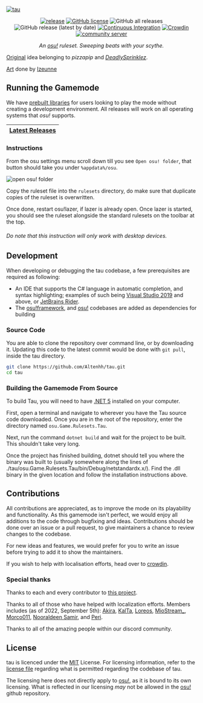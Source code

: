 [![tau](https://alten.s-ul.eu/pRr7vj6C.png)](https://github.com/Altenhh/tau "tau")
<div align="center">

[![release](https://img.shields.io/github/v/release/naoei/tau?style=flat-square)](https://github.com/Altenhh/tau/releases)
[![GitHub license](https://img.shields.io/github/license/Altenhh/tau.svg?style=flat-square)](https://github.com/Altenhh/tau/LICENSE)
![GitHub all releases](https://img.shields.io/github/downloads/naoei/tau/total?style=flat-square)
![GitHub release (latest by date)](https://img.shields.io/github/downloads/naoei/tau/latest/total?style=flat-square)
[![Continuous Integration](https://github.com/taulazer/tau/actions/workflows/ci.yml/badge.svg)](https://github.com/taulazer/tau/actions/workflows/ci.yml)
[![Crowdin](https://badges.crowdin.net/tau/localized.svg)](https://crowdin.com/project/tau)
[![community server](https://discordapp.com/api/guilds/689728872282849313/widget.png?style=shield)](https://discord.gg/7Y8GXAa)

*An [osu!](https://github.com/ppy/osu) ruleset. Sweeping beats with your scythe.*

</div>

[Original](https://deadlysprinklez.itch.io/tau) idea belonging to *pizzapip* and *[DeadlySprinklez](https://github.com/DeadlySprinklez)*.

[Art](https://github.com/taulazer/tau/wiki/Mascot) done by [Izeunne](https://www.fiverr.com/izeunne)

## Running the Gamemode
We have [prebuilt libraries](https://github.com/Altenhh/tau/releases) for users looking to play the mode without creating a development environment. All releases will work on all operating systems that *osu!* supports.

| [Latest Releases](https://github.com/Altenhh/tau/releases)
| ------------- |

### Instructions

From the osu settings menu scroll down till you see `Open osu! folder`, that button should take you under `%appdata%/osu`.

![open osu! folder](https://github.com/LumpBloom7/sentakki/wiki/images/Instuction1.png)

Copy the ruleset file into the `rulesets` directory, do make sure that duplicate copies of the ruleset is overwritten.

Once done, restart osu!lazer, if lazer is already open. Once lazer is started, you should see the ruleset alongside the standard rulesets on the toolbar at the top.

###### Do note that this instruction will only work with desktop devices.

## Development
When developing or debugging the tau codebase, a few prerequisites are required as following:
* An IDE that supports the C# language in automatic completion, and syntax highlighting; examples of such being [Visual Studio 2019](https://visualstudio.microsoft.com/vs/) and above, or [JetBrains Rider](https://www.jetbrains.com/rider/).
* The [osu!framework](https://github.com/ppy/osu-framework/tree/master/osu.Framework), and [osu!](https://github.com/ppy/osu) codebases are added as dependencies for building

### Source Code
You are able to clone the repository over command line, or by downloading it. Updating this code to the latest commit would be done with `git pull`, inside the tau directory.
```sh
git clone https://github.com/Altenhh/tau.git
cd tau
```

### Building the Gamemode From Source
To build Tau, you will need to have [.NET 5](https://dotnet.microsoft.com/download) installed on your computer.

First, open a terminal and navigate to wherever you have the Tau source code downloaded. Once you are in the root of the repository, enter the directory named `osu.Game.Rulesets.Tau`.

Next, run the command `dotnet build` and wait for the project to be built. This shouldn't take very long.

Once the project has finished building, dotnet should tell you where the binary was built to (usually somewhere along the lines of ./tau/osu.Game.Rulesets.Tau/bin/Debug/netstandardx.x/). Find the .dll binary in the given location and follow the installation instructions above.

## Contributions
All contributions are appreciated, as to improve the mode on its playability and functionality. As this gamemode isn't perfect, we would enjoy all additions to the code through bugfixing and ideas. Contributions should be done over an issue or a pull request, to give maintainers a chance to review changes to the codebase.

For new ideas and features, we would prefer for you to write an issue before trying to add it to show the maintainers.

If you wish to help with localisation efforts, head over to [crowdin](https://crowdin.com/project/tau).

### Special thanks

Thanks to each and every contributor to [this project](https://github.com/taulazer/tau/graphs/contributors).

Thanks to all of those who have helped with localization efforts. Members includes (as of 2022, September 5th): [Akira](https://crowdin.com/profile/princessakira), [KalTa](https://crowdin.com/profile/kalta289), [Loreos](https://crowdin.com/profile/loreos), [MioStream_](https://crowdin.com/profile/miostream_), [Morco011](https://crowdin.com/profile/morcooooooo), [Nooraldeen Samir](https://crowdin.com/profile/noordlee), and [Peri](https://crowdin.com/profile/perigee).

Thanks to all of the amazing people within our discord community.

## License
tau is licenced under the [MIT](https://opensource.org/licenses/MIT) License. For licensing information, refer to the [license file](https://github.com/Altenhh/tau/blob/master/LICENSE) regarding what is permitted regarding the codebase of tau.

The licensing here does not directly apply to [osu!](https://github.com/ppy/osu), as it is bound to its own licensing. What is reflected in our licensing *may* not be allowed in the [osu!](https://github.com/ppy/osu) github repository.

